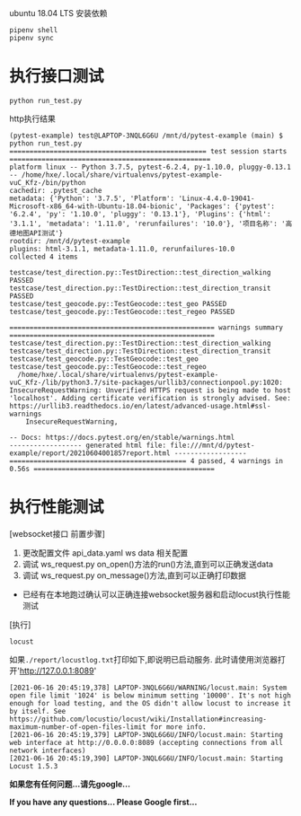 ubuntu 18.04 LTS
安装依赖
```
pipenv shell
pipenv sync
```
# 执行接口测试

`python run_test.py`

http执行结果
```
(pytest-example) test@LAPTOP-3NQL6G6U /mnt/d/pytest-example (main) $ python run_test.py
================================================= test session starts ==================================================
platform linux -- Python 3.7.5, pytest-6.2.4, py-1.10.0, pluggy-0.13.1 -- /home/hxe/.local/share/virtualenvs/pytest-example-vuC_Kfz-/bin/python
cachedir: .pytest_cache
metadata: {'Python': '3.7.5', 'Platform': 'Linux-4.4.0-19041-Microsoft-x86_64-with-Ubuntu-18.04-bionic', 'Packages': {'pytest': '6.2.4', 'py': '1.10.0', 'pluggy': '0.13.1'}, 'Plugins': {'html': '3.1.1', 'metadata': '1.11.0', 'rerunfailures': '10.0'}, '项目名称': '高德地图API测试'}
rootdir: /mnt/d/pytest-example
plugins: html-3.1.1, metadata-1.11.0, rerunfailures-10.0
collected 4 items

testcase/test_direction.py::TestDirection::test_direction_walking PASSED
testcase/test_direction.py::TestDirection::test_direction_transit PASSED
testcase/test_geocode.py::TestGeocode::test_geo PASSED
testcase/test_geocode.py::TestGeocode::test_regeo PASSED

=================================================== warnings summary ===================================================
testcase/test_direction.py::TestDirection::test_direction_walking
testcase/test_direction.py::TestDirection::test_direction_transit
testcase/test_geocode.py::TestGeocode::test_geo
testcase/test_geocode.py::TestGeocode::test_regeo
  /home/hxe/.local/share/virtualenvs/pytest-example-vuC_Kfz-/lib/python3.7/site-packages/urllib3/connectionpool.py:1020: InsecureRequestWarning: Unverified HTTPS request is being made to host 'localhost'. Adding certificate verification is strongly advised. See: https://urllib3.readthedocs.io/en/latest/advanced-usage.html#ssl-warnings
    InsecureRequestWarning,

-- Docs: https://docs.pytest.org/en/stable/warnings.html
------------------ generated html file: file:///mnt/d/pytest-example/report/20210604001857report.html ------------------
============================================ 4 passed, 4 warnings in 0.56s =============================================
```


# 执行性能测试

[websocket接口 前置步骤]
1. 更改配置文件 api_data.yaml ws data 相关配置
2. 调试 ws_request.py on_open()方法的run()方法,直到可以正确发送data
3. 调试 ws_request.py on_message()方法,直到可以正确打印数据

* 已经有在本地跑过确认可以正确连接websocket服务器和启动locust执行性能测试

[执行]

`locust`

如果`./report/locustlog.txt`打印如下,即说明已启动服务. 此时请使用浏览器打开'http://127.0.0.1:8089'

```
[2021-06-16 20:45:19,378] LAPTOP-3NQL6G6U/WARNING/locust.main: System open file limit '1024' is below minimum setting '10000'. It's not high enough for load testing, and the OS didn't allow locust to increase it by itself. See https://github.com/locustio/locust/wiki/Installation#increasing-maximum-number-of-open-files-limit for more info.
[2021-06-16 20:45:19,379] LAPTOP-3NQL6G6U/INFO/locust.main: Starting web interface at http://0.0.0.0:8089 (accepting connections from all network interfaces)
[2021-06-16 20:45:19,390] LAPTOP-3NQL6G6U/INFO/locust.main: Starting Locust 1.5.3

```

**如果您有任何问题...请先google...**

**If you have any questions... Please Google first...**
